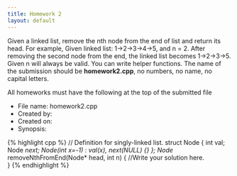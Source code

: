 ```yaml
---
title: Homework 2
layout: default
---
```



Given a linked list, remove the nth node from the end of list and return its head.
For example,
   Given linked list: 1->2->3->4->5, and n = 2.
   After removing the second node from the end, the linked list becomes 1->2->3->5.
   Given n will always be valid.
You can write helper functions. 
The name of the submission should be **homework2.cpp**, no numbers, no name, no capital letters.


All homeworks must have the following at the top of the submitted file
<ul>
    <li>File name: homework2.cpp</li>
    <li>Created by:</li>
    <li>Created on:</li> 
    <li>Synopsis:</li>
</ul>

{% highlight cpp %}
 // Definition for singly-linked list.
struct Node {
      int val;
      Node *next;
      Node(int x=-1) : val(x), next(NULL) {}
  };
Node* removeNthFromEnd(Node* head, int n) {
     //Write your solution here.    
    }
{% endhighlight %}
